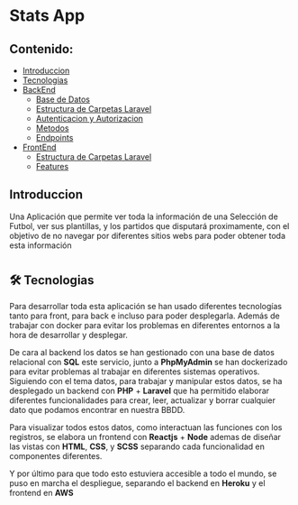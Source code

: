 # Stats App
## Contenido: 
- [Introduccion](#Introduccion)
- [Tecnologias](#Tecnologias)
- [BackEnd](#BackEnd)
  - [Base de Datos](#Base-de-Datos)
  - [Estructura de Carpetas Laravel](#Estructura-de-Carpetas-Laravel)
  - [Autenticacion y Autorizacion](#Autenticación-y-Autorización)
  - [Metodos](#Metodos)
  - [Endpoints](#Endpoints)
- [FrontEnd](#FrontEnd)
  - [Estructura de Carpetas Laravel](#Estructura-de-Carpetas-Laravel)
  - [Features](#Features)

## Introduccion
Una Aplicación que permite ver toda la información de una Selección de Futbol, ver sus plantillas, y los partidos que disputará proximamente, con el objetivo de no navegar por diferentes sitios webs para poder obtener toda esta información
#

##  :hammer_and_wrench: Tecnologias
Para desarrollar toda esta aplicación se han usado diferentes tecnologías tanto para front, para back e incluso para poder desplegarla. Además de trabajar con docker para evitar los problemas en diferentes entornos a la hora de desarrollar y desplegar.

De cara al backend los datos se han gestionado con una base de datos relacional con **SQL** este servicio, junto a **PhpMyAdmin** se han dockerizado para evitar problemas al trabajar en diferentes sistemas operativos. Siguiendo con el tema datos, para trabajar y manipular estos datos, se ha desplegado un backend con **PHP** + **Laravel** que ha permitido elaborar diferentes funcionalidades para crear, leer, actualizar y borrar cualquier dato que podamos encontrar en nuestra BBDD.

Para visualizar todos estos datos, como interactuan las funciones con los registros, se elabora un frontend con **Reactjs** + **Node** ademas de diseñar las vistas con **HTML**, **CSS**, y **SCSS** separando cada funcionalidad en componentes diferentes.

Y por último para que todo esto estuviera accesible a todo el mundo, se puso en marcha el despliegue, separando el backend en **Heroku** y el frontend en **AWS**
#

